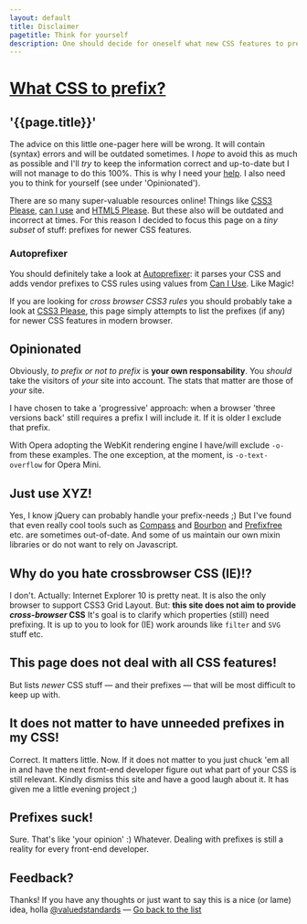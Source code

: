 ```yaml
---
layout: default
title: Disclaimer
pagetitle: Think for yourself
description: One should decide for oneself what new CSS features to prefix
---
```


# [What CSS to prefix?](/)

## '{{page.title}}'

The advice on this little one-pager here will be wrong. It will contain (syntax) errors and will be outdated sometimes. I _hope_ to avoid this as much as possible and I'll _try_ to keep the information correct and up-to-date but I will not manage to do this 100%. This is why I need your [help](https://github.com/davidhund/shouldiprefix/). I also need you to think for yourself (see under 'Opinionated').

There are so many super-valuable resources online! Things like [CSS3 Please](http://css3please.com/), [can I use](http://caniuse.com) and [HTML5 Please](http://html5please.com). But these also will be outdated and incorrect at times. For this reason I decided to focus this page on a _tiny subset_ of stuff: prefixes for newer CSS features.

### Autoprefixer

You should definitely take a look at [Autoprefixer](https://github.com/postcss/autoprefixer): it parses your CSS and adds vendor prefixes to CSS rules using values from [Can I Use](http://caniuse.com/). Like Magic!

If you are looking for _cross browser CSS3 rules_ you should probably take a look at [CSS3 Please](http://css3please.com/), this page simply attempts to list the prefixes (if any) for newer CSS features in modern browser.

## Opinionated

Obviously, _to prefix or not to prefix_ is **your own responsability**. You _should_ take the visitors of _your_ site into account. The stats that matter are those of _your_ site.

I have chosen to take a 'progressive' approach: when a browser 'three versions back' still requires a prefix I will include it. If it is older I exclude that prefix.

With Opera adopting the WebKit rendering engine I have/will exclude `-o-` from these examples. The one exception, at the moment, is `-o-text-overflow` for Opera Mini.

## Just use XYZ!

Yes, I know jQuery can probably handle your prefix-needs ;) But I've found that even really cool tools such as [Compass](http://compass-style.org/) and [Bourbon](https://github.com/thoughtbot/bourbon) and [Prefixfree](http://lea.verou.me/prefixfree/) etc. are sometimes out-of-date. And some of us maintain our own mixin libraries or do not want to rely on Javascript.

## Why do you hate crossbrowser CSS (IE)!?

I don't. Actually: Internet Explorer 10 is pretty neat. It is also the only browser to support CSS3 Grid Layout. But: **this site does not aim to provide _cross-browser_ CSS** It's goal is to clarify which properties (still) need prefixing. It is up to you to look for (IE) work arounds like `filter` and `SVG` stuff etc.

## This page does not deal with all CSS features!

But lists _newer_ CSS stuff — and their prefixes — that will be most difficult to keep up with.

## It does not matter to have unneeded prefixes in my CSS!

Correct. It matters little. Now. If it does not matter to you just chuck 'em all in and have the next front-end developer figure out what part of your CSS is still relevant. Kindly dismiss this site and have a good laugh about it. It has given me a little evening project ;)

## Prefixes suck!

Sure. That's like 'your opinion' :) Whatever. Dealing with prefixes is still a reality for every front-end developer.

## Feedback?

Thanks! If you have any thoughts or just want to say this is a nice (or lame) idea, holla [@valuedstandards](http://twitter.com/valuedstandards) — [Go back to the list](/)
